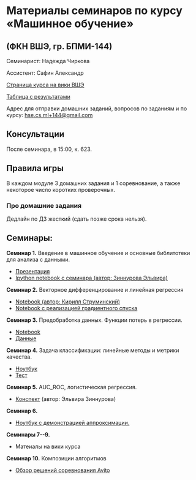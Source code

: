 # Материалы семинаров по курсу «Машинное обучение»
## (ФКН ВШЭ, гр. БПМИ-144)

Семинарист: Надежда Чиркова

Ассистент: Сафин Александр

[Страница курса на вики ВШЭ](http://wiki.cs.hse.ru/%D0%9C%D0%B0%D1%88%D0%B8%D0%BD%D0%BD%D0%BE%D0%B5_%D0%BE%D0%B1%D1%83%D1%87%D0%B5%D0%BD%D0%B8%D0%B5_1)

[Таблица с результатами](https://docs.google.com/spreadsheets/d/1BhzeronD6_DUcH1l0W2ohN4wU97DobLj0tp9-nELNSY/edit?ts=57cc3a10#gid=1965942351)

Адрес для отправки домашних заданий, вопросов по заданиям и по курсу: hse.cs.ml+144@gmail.com

## Консультации
После семинара, в 15:00, к. 623.

## Правила игры
В каждом модуле 3 домашних задания и 1 соревнование, а также некоторое число коротких проверочных.

### Про домашние задания
Дедлайн по ДЗ жесткий (сдать позже срока нельзя).


## Семинары:

__Семинар 1.__ Введение в машинное обучение и основные библитотеки для анализа с данными.
* [Презентация](https://github.com/nadiinchi/HSE_FCS_seminars/blob/master/materials/presentation_sem1.pdf)
* [Ipython notebook с семинара (автор: Зиннурова Эльвира)](https://github.com/nadiinchi/HSE_FCS_seminars/blob/master/materials/sem.01.ipynb)

__Семинар 2.__ Векторное дифференцирование и линейная регрессия
* [Notebook (автор: Кирилл Струминский)](https://github.com/nadiinchi/HSE_FCS_seminars/blob/master/materials/Linear_regression_sem.ipynb)
* [Notebook с реализацией градиентного спуска](https://github.com/nadiinchi/HSE_FCS_seminars/blob/master/materials/GD_example.ipynb)

__Семинар 3.__ Предобработка данных. Функции потерь в регрессии.
* [Notebook](https://github.com/nadiinchi/HSE_FCS_seminars/blob/master/materials/LinearRegressionSeminar.ipynb)
* [Данные](https://github.com/nadiinchi/HSE_FCS_seminars/blob/master/materials/cars.csv)

__Семинар 4.__ Задача классификации: линейные методы и метрики качества.
* [Ноутбук](https://github.com/nadiinchi/HSE_FCS_seminars/blob/master/materials/Seminar4.ipynb)
* [Тест](https://github.com/nadiinchi/HSE_FCS_seminars/blob/master/materials/test02-linregr.pdf)

__Семинар 5.__ AUC_ROC, логистическая регрессия.
* [Конспект](https://github.com/esokolov/ml-course-hse/blob/master/2016-fall/seminars/sem05-linclass.pdf) (автор: Эльвира Зиннурова)

__Семинар 6.__
* [Ноутбук с демонстрацией аппроксимации.](https://github.com/nadiinchi/HSE_FCS_seminars/blob/master/materials/%D0%90%D0%BF%D0%BF%D1%80%D0%BE%D0%BA%D1%81%D0%B8%D0%BC%D0%B0%D1%86%D0%B8%D1%8F.ipynb)

__Семинары 7--9.__
* Матеиалы на вики курса

__Семинар 10.__ Композиции алгоритмов
* [Обзор решений соревнования Avito](https://github.com/nadiinchi/HSE_FCS_seminars/blob/master/materials/presentation_sem10.pdf)
